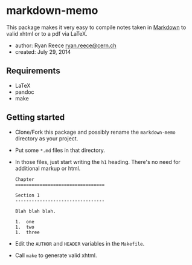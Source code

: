 markdown-memo
=============

This package makes it very easy to compile notes taken in
[Markdown](http://daringfireball.net/projects/markdown/)
to valid xhtml or to a pdf via LaTeX.

-   author:  Ryan Reece <ryan.reece@cern.ch>
-   created: July 29, 2014


Requirements
----------------------------------

-   LaTeX
-   pandoc
-   make



Getting started
----------------------------------

-   Clone/Fork this package and possibly rename the `markdown-memo`
    directory as your project.
-   Put some `*.md` files in that directory.
-   In those files, just start writing the `h1` heading.
    There's no need for additional markup or html.

        Chapter
        =================================

        Section 1
        ---------------------------------

        Blah blah blah.

        1.  one
        1.  two
        1.  three

-   Edit the `AUTHOR` and `HEADER` variables in the `Makefile`.
-   Call `make` to generate valid xhtml.

